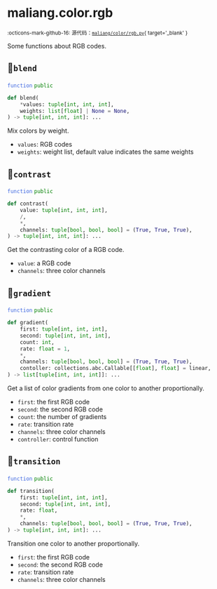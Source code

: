 # maliang.color.rgb

<small>:octicons-mark-github-16: 源代码：[`maliang/color/rgb.py`](https://github.com/Xiaokang2022/maliang/blob/3.0.0/maliang/color/rgb.py){ target='_blank' }</small>

Some functions about RGB codes.

## 🔵`blend`


<code style='color: royalblue;'>function</code> <code style='color: green;'>public</code>

```python
def blend(
    *values: tuple[int, int, int],
    weights: list[float] | None = None,
) -> tuple[int, int, int]: ...
```
Mix colors by weight.

* `values`: RGB codes
* `weights`: weight list, default value indicates the same weights


## 🔵`contrast`


<code style='color: royalblue;'>function</code> <code style='color: green;'>public</code>

```python
def contrast(
    value: tuple[int, int, int],
    /,
    *,
    channels: tuple[bool, bool, bool] = (True, True, True),
) -> tuple[int, int, int]: ...
```
Get the contrasting color of a RGB code.

* `value`: a RGB code
* `channels`: three color channels


## 🔵`gradient`


<code style='color: royalblue;'>function</code> <code style='color: green;'>public</code>

```python
def gradient(
    first: tuple[int, int, int],
    second: tuple[int, int, int],
    count: int,
    rate: float = 1,
    *,
    channels: tuple[bool, bool, bool] = (True, True, True),
    contoller: collections.abc.Callable[[float], float] = linear,
) -> list[tuple[int, int, int]]: ...
```
Get a list of color gradients from one color to another proportionally.

* `first`: the first RGB code
* `second`: the second RGB code
* `count`: the number of gradients
* `rate`: transition rate
* `channels`: three color channels
* `controller`: control function


## 🔵`transition`


<code style='color: royalblue;'>function</code> <code style='color: green;'>public</code>

```python
def transition(
    first: tuple[int, int, int],
    second: tuple[int, int, int],
    rate: float,
    *,
    channels: tuple[bool, bool, bool] = (True, True, True),
) -> tuple[int, int, int]: ...
```
Transition one color to another proportionally.

* `first`: the first RGB code
* `second`: the second RGB code
* `rate`: transition rate
* `channels`: three color channels


